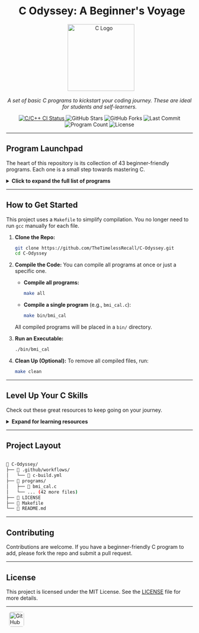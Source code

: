 <h1 align="center">  C Odyssey: A Beginner's Voyage </h1>

<div align="center">

  <img src="https://upload.wikimedia.org/wikipedia/commons/1/19/C_Logo.png" alt="C Logo" width="180">

*A set of basic C programs to kickstart your coding journey. These are ideal for students and self-learners.*


</div>
<p align="center">
  <a href="https://github.com/TheTimelessRecall/C-Odyssey/actions/workflows/c-build.yml">
    <img src="https://github.com/TheTimelessRecall/C-Odyssey/actions/workflows/c-build.yml/badge.svg" alt="C/C++ CI Status">
  </a>
  <img src="https://img.shields.io/github/stars/TheTimelessRecall/C-Odyssey?style=flat-square&logo=github&color=FFD700" alt="GitHub Stars">
  <img src="https://img.shields.io/github/forks/TheTimelessRecall/C-Odyssey?style=flat-square&logo=github&color=9ACD32" alt="GitHub Forks">
  <img src="https://img.shields.io/github/last-commit/TheTimelessRecall/C-Odyssey?style=flat-square&logo=git&logoColor=white" alt="Last Commit">
  <img src="https://img.shields.io/badge/Programs-43-blue?style=flat-square&logo=c" alt="Program Count">
  <img src="https://img.shields.io/github/license/TheTimelessRecall/C-Odyssey?style=flat-square&color=blueviolet" alt="License">
</p>

---

## Program Launchpad

The heart of this repository is its collection of 43 beginner-friendly programs. Each one is a small step towards mastering C.

<details>
<summary><strong>Click to expand the full list of programs</strong></summary>

| #  | Program                                                                                                           | Key Concepts                               | Difficulty |
|:---|:------------------------------------------------------------------------------------------------------------------|:-------------------------------------------|:-----------|
| 1  | [BMI Calculator](https://github.com/TheTimelessRecall/C-Odyssey/blob/master/programs/bmi_cal.c)                    | `User Input`, `Math Ops`, `Conditionals`   | 🟢 Easy    |
| 2  | [Power of a Number](https://github.com/TheTimelessRecall/C-Odyssey/blob/master/programs/power_of_number.c)         | `Loops`, `Exponentiation`                  | 🟢 Easy    |
| 3  | [Armstrong Number Checker](https://github.com/TheTimelessRecall/C-Odyssey/blob/master/programs/armstrong_number.c) | `Digit Math`, `Loops`, `Conditionals`      | 🟡 Medium  |
| 4  | [Strong Number Checker](https://github.com/TheTimelessRecall/C-Odyssey/blob/master/programs/strong_number.c)       | `Factorials`, `Digit Operations`           | 🟡 Medium  |
| 5  | [Leap Year Checker](https://github.com/TheTimelessRecall/C-Odyssey/blob/master/programs/leap_year.c)               | `Conditionals`, `Logical Ops`              | 🟢 Easy    |
| 6  | [Palindrome Number Check](https://github.com/TheTimelessRecall/C-Odyssey/blob/master/programs/palindrome_number.c) | `Reversing Numbers`, `Loops`               | 🟢 Easy    |
| 7  | [Perfect Number Checker](https://github.com/TheTimelessRecall/C-Odyssey/blob/master/programs/perfect_number.c)     | `Divisibility`, `Looping`                  | 🟡 Medium  |
| 8  | [Binary to Decimal Conversion](https://github.com/TheTimelessRecall/C-Odyssey/blob/master/programs/binary_to_decimal.c) | `Loops`, `Base Conversion`                 | 🟡 Medium  |
| 9  | [Factorial Calculator](https://github.com/TheTimelessRecall/C-Odyssey/blob/master/programs/factorial_number.c)     | `Recursion`, `Iteration`                   | 🟡 Medium  |
| 10 | [Fibonacci Series Generator](https://github.com/TheTimelessRecall/C-Odyssey/blob/master/programs/fibonacci_series.c) | `Recursion`, `Loops`                       | 🟡 Medium  |
| 11 | [Floyd's Triangle](https://github.com/TheTimelessRecall/C-Odyssey/blob/master/programs/floyd_triangle.c)           | `Pattern Generation`, `Loops`              | 🟢 Easy    |
| 12 | [HCF (GCD) of Two Numbers](https://github.com/TheTimelessRecall/C-Odyssey/blob/master/programs/hcf_of_numbers.c)   | `Euclidean Algorithm`, `Math Ops`          | 🟡 Medium  |
| 13 | [Reverse a Number](https://github.com/TheTimelessRecall/C-Odyssey/blob/master/programs/reverse_of_number.c)        | `Digit Manipulation`, `Loops`              | 🟢 Easy    |
| 14 | [Temperature Converter](https://github.com/TheTimelessRecall/C-Odyssey/blob/master/programs/temperature_converter.c) | `Arithmetic`, `Input/Output`               | 🟢 Easy    |
| 15 | [Reverse Array Elements](https://github.com/TheTimelessRecall/C-Odyssey/blob/master/programs/reversing_of_array_elements.c) | `Arrays`, `Index Manipulation`           | 🟡 Medium  |
| 16 | [Check for Repeated Digits](https://github.com/TheTimelessRecall/C-Odyssey/blob/master/programs/checking_repetition_of_digit.c) | `Arrays`, `Frequency Tracking`         | 🟡 Medium  |
| 17 | [Sum of Digits](https://github.com/TheTimelessRecall/C-Odyssey/blob/master/programs/sum_digits.c)                  | `Loops`, `Digit Extraction`                | 🟢 Easy    |
| 18 | [Sum of Even & Odd Digits](https://github.com/TheTimelessRecall/C-Odyssey/blob/master/programs/sum_even_odd_digits.c) | `Digit Extraction`, `Conditionals`         | 🟢 Easy    |
| 19 | [Count Number of Digits](https://github.com/TheTimelessRecall/C-Odyssey/blob/master/programs/count_digits.c)        | `Loops`, `Integer Division`                | 🟢 Easy    |
| 20 | [Greatest of Three Numbers](https://github.com/TheTimelessRecall/C-Odyssey/blob/master/programs/greatest_of_three.c) | `Conditionals`, `Comparisons`              | 🟢 Easy    |
| 21 | [Check Char Type](https://github.com/TheTimelessRecall/C-Odyssey/blob/master/programs/check_char_type.c) | `ASCII`, `Conditionals`                    | 🟢 Easy    |
| 22 | [Vowel or Consonant Checker](https://github.com/TheTimelessRecall/C-Odyssey/blob/master/programs/vowel_consonant.c) | `Conditionals`, `Characters`               | 🟢 Easy    |
| 23 | [Simple Calculator](https://github.com/TheTimelessRecall/C-Odyssey/blob/master/programs/simple_calculator.c)      | `Switch Case`, `Arithmetic Ops`            | 🟢 Easy    |
| 24 | [Swap Numbers (Temp Var)](https://github.com/TheTimelessRecall/C-Odyssey/blob/master/programs/swap_with_temp.c)    | `Variables`, `Logic`                       | 🟢 Easy    |
| 25 | [Swap Numbers (No Temp Var)](https://github.com/TheTimelessRecall/C-Odyssey/blob/master/programs/swap_no_temp.c)    | `Arithmetic`, `Logic`                      | 🟢 Easy    |
| 26 | [Prime Number Checker](https://github.com/TheTimelessRecall/C-Odyssey/blob/master/programs/prime_check.c)          | `Loops`, `Conditionals`                    | 🟡 Medium  |
| 27 | [Primes in a Range](https://github.com/TheTimelessRecall/C-Odyssey/blob/master/programs/prime_in_range.c)          | `Nested Loops`, `Optimization`             | 🟡 Medium  |
| 28 | [Number to Words (0-999)](https://github.com/TheTimelessRecall/C-Odyssey/blob/master/programs/number_to_words.c)    | `Conditionals`, `String Mapping`           | 🟡 Medium  |
| 29 | [Simple Interest Calculator](https://github.com/TheTimelessRecall/C-Odyssey/blob/master/programs/simple_interest.c) | `Input/Output`, `Math Ops`                 | 🟢 Easy    |
| 30 | [Compound Interest Calculator](https://github.com/TheTimelessRecall/C-Odyssey/blob/master/programs/compound_interest.c) | `Math Library`, `Loops`                  | 🟡 Medium  |
| 31 | [LCM of Two Numbers](https://github.com/TheTimelessRecall/C-Odyssey/blob/master/programs/lcm_of_numbers.c)         | `Math Ops`, `HCF Logic`                    | 🟡 Medium  |
| 32 | [Decimal to Binary](https://github.com/TheTimelessRecall/C-Odyssey/blob/master/programs/decimal_to_binary.c)       | `Loops`, `Base Conversion`                 | 🟡 Medium  |
| 33 | [Multiplication Table](https://github.com/TheTimelessRecall/C-Odyssey/blob/master/programs/multiplication_table.c) | `Loops`, `Formatting`                      | 🟢 Easy    |
| 34 | [Armstrong in a Range](https://github.com/TheTimelessRecall/C-Odyssey/blob/master/programs/armstrong_in_range.c)   | `Loops`, `Number Theory`                   | 🟡 Medium  |
| 35 | [Find ASCII Value](https://github.com/TheTimelessRecall/C-Odyssey/blob/master/programs/char_ascii_value.c)         | `ASCII`, `Data Types`                      | 🟢 Easy    |
| 36 | [Display ASCII Table](https://github.com/TheTimelessRecall/C-Odyssey/blob/master/programs/ascii_table.c)           | `Loops`, `Characters`                      | 🟢 Easy    |
| 37 | [Bubble Sort](https://github.com/TheTimelessRecall/C-Odyssey/blob/master/programs/bubble_sort.c)                   | `Sorting`, `Arrays`, `Nested Loops`        | 🟡 Medium  |
| 38 | [Linear Search](https://github.com/TheTimelessRecall/C-Odyssey/blob/master/programs/linear_search.c)               | `Arrays`, `Search Logic`                   | 🟢 Easy    |
| 39 | [Binary Search](https://github.com/TheTimelessRecall/C-Odyssey/blob/master/programs/binary_search.c)               | `Binary Search`, `Sorted Arrays`           | 🟡 Medium  |
| 40 | [Find Max in Array](https://github.com/TheTimelessRecall/C-Odyssey/blob/master/programs/find_max_in_array.c)       | `Arrays`, `Loops`, `Comparison`            | 🟢 Easy    |
| 41 | [Find Min in Array](https://github.com/TheTimelessRecall/C-Odyssey/blob/master/programs/find_min_in_array.c)       | `Arrays`, `Loops`, `Comparison`            | 🟢 Easy    |
| 42 | [Sum of Array Elements](https://github.com/TheTimelessRecall/C-Odyssey/blob/master/programs/sum_of_array_elements.c) | `Arrays`, `Loops`, `Accumulation`          | 🟢 Easy    |
| 43 | [Sum of N Natural Numbers](https://github.com/TheTimelessRecall/C-Odyssey/blob/master/programs/sum_of_n_natural_numbers.c) | `Loops`, `Accumulation`                  | 🟢 Easy    |

</details>

---

##  How to Get Started

This project uses a `Makefile` to simplify compilation. You no longer need to run `gcc` manually for each file.

1.  **Clone the Repo:**
    ```bash
    git clone https://github.com/TheTimelessRecall/C-Odyssey.git
    cd C-Odyssey
    ```

2.  **Compile the Code:**
    You can compile all programs at once or just a specific one.
    * **Compile all programs:**
        ```bash
        make all
        ```
    * **Compile a single program** (e.g., `bmi_cal.c`):
        ```bash
        make bin/bmi_cal
        ```
    All compiled programs will be placed in a `bin/` directory.

3.  **Run an Executable:**
    ```bash
    ./bin/bmi_cal
    ```

4.  **Clean Up (Optional):**
    To remove all compiled files, run:
    ```bash
    make clean
    ```

---

##  Level Up Your C Skills

Check out these great resources to keep going on your journey.

<details>
<summary><strong>Expand for learning resources</strong></summary>

### Quick Start
- [**C Programming - GeeksforGeeks**](https://www.geeksforgeeks.org/c-programming-language/)
- [**Learn-C.org (Interactive)**](https://www.learn-c.org/)

### Deep Dive
- [**CS50x: Introduction to Computer Science (Harvard)**](https://cs50.harvard.edu/x/)
- [**The C Programming Language by K&R (The C Bible)**](https://archive.org/details/The_C_Programming_Language_2nd_Edition)

### Practice Platforms
- [**LeetCode C Problems**](https://leetcode.com/problemset/all/?difficulty=Easy&status=Not%20Started&tags=c)
- [**HackerRank C Challenges**](https://www.hackerrank.com/domains/c)

</details>

---

##  Project Layout
```bash

📁 C-Odyssey/
├── 📁 .github/workflows/
│   └── 📄 c-build.yml
├── 📁 programs/
│   ├── 📄 bmi_cal.c
│   └── ... (42 more files)
├── 📄 LICENSE
├── 📄 Makefile
└── 📄 README.md

```

---

##  Contributing

Contributions are welcome. If you have a beginner-friendly C program to add, please fork the repo and submit a pull request.

---

##  License

This project is licensed under the MIT License. See the [LICENSE](https://github.com/TheTimelessRecall/C-Odyssey/blob/master/LICENSE) file for more details.

---
  &nbsp;
  <a href="https://github.com/TheTimelessRecall" target="_blank">
    <img src="https://img.shields.io/badge/GitHub-100000?style=for-the-badge&logo=github&logoColor=white" alt="GitHub" style="height:40px; border-radius:5px; transition: all 0.2s ease-in-out;" onmouseover="this.style.transform='scale(1.05)';" onmouseout="this.style.transform='scale(1)';">
  </a>
</p>
